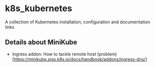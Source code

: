 # k8s_kubernetes
A collection of Kubernetes installation, configuration and documentation links


## Details about MiniKube
- Ingress addon: How to tackle remote host (problem)[https://minikube.sigs.k8s.io/docs/handbook/addons/ingress-dns/]
